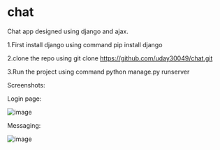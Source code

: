 # chat

Chat app designed using django and ajax.

1.First install django using command pip install django

2.clone the repo using git clone https://github.com/uday30049/chat.git

3.Run the project using command python manage.py runserver

Screenshots:

Login page:

![image](https://github.com/uday30049/chat/assets/112474023/56c3d49a-38cd-4491-b437-8999e750f254)


Messaging:

![image](https://github.com/uday30049/chat/assets/112474023/d4b2bbc6-29b5-47f1-8ee9-8928864a1c73)



